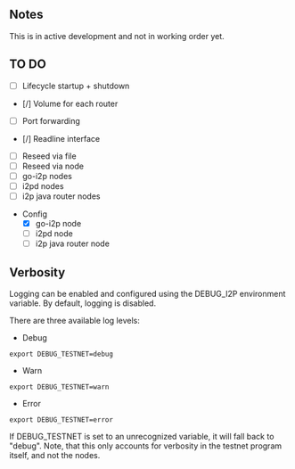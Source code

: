## Notes

This is in active development and not in working order yet.

## TO DO
 - [ ] Lifecycle startup + shutdown
 - [/] Volume for each router
 - [ ] Port forwarding
 - [/] Readline interface
 - [ ] Reseed via file
 - [ ] Reseed via node
 - [ ] go-i2p nodes
 - [ ] i2pd nodes
 - [ ] i2p java router nodes
 - Config
   - [X] go-i2p node
   - [ ] i2pd node
   - [ ] i2p java router node

## Verbosity ##
Logging can be enabled and configured using the DEBUG_I2P environment variable. By default, logging is disabled.

There are three available log levels:

- Debug
```shell
export DEBUG_TESTNET=debug
```
- Warn
```shell
export DEBUG_TESTNET=warn
```
- Error
```shell
export DEBUG_TESTNET=error
```

If DEBUG_TESTNET is set to an unrecognized variable, it will fall back to "debug". Note, that this only accounts for verbosity in the testnet program itself, and not the nodes.